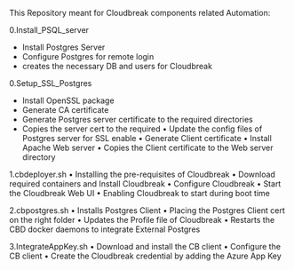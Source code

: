 This Repository meant for Cloudbreak components related Automation:

0.Install_PSQL_server
  * Install Postgres Server
  * Configure Postgres for remote login
  * creates the necessary DB and users for Cloudbreak


0.Setup_SSL_Postgres
  * Install OpenSSL package
  * Generate CA certificate
  * Generate Postgres server certificate to the required directories 
  * Copies the server cert to the required 
• Update the config files of Postgres server for SSL enable
• Generate Client certificate
• Install Apache Web server
• Copies the Client certificate to the Web server directory

1.cbdeployer.sh
• Installing the pre-requisites of Cloudbreak
• Download required containers and Install Cloudbreak 
• Configure Cloudbreak
• Start the Cloudbreak Web UI
• Enabling Cloudbreak to start during boot time


2.cbpostgres.sh
• Installs Postgres Client
• Placing the Postgres Client cert on the right folder
• Updates the Profile file of Cloudbreak
• Restarts the CBD docker daemons to integrate External Postgres


3.IntegrateAppKey.sh
• Download and install the CB client
• Configure the CB client
• Create the Cloudbreak credential by adding the Azure App Key

 
 
